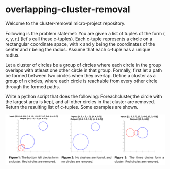 # overlapping-cluster-removal
Welcome to the cluster-removal micro-project repository.

Following is the problem statemet: 
You are given a list of tuples of the form (<float> x, <float> y, <float> r,) (let's call these c-tuples). Each c-tuple represents a circle on a rectangular coordinate space, with x and y being the coordinates of the center and r being the radius. Assume that each c-tuple has a unique radius.
  
 Let a cluster of circles be a group of circles where each circle in the group overlaps with atleast one other circle in that group. Formally, first let a path be formed between two circles when they overlap. Define a cluster as a group of n circles, where each circle is reachable from every other circle through the formed paths. 

Write a python script that does the following: 
Foreachcluster,the circle with the largest area is kept, and all other circles in that cluster are removed.
Return the resulting list of c-tuples.
Some examples are shown.

![Cluster example](/cluster.png)
